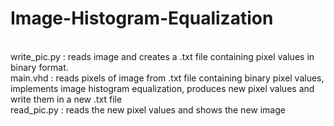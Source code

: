 # Image-Histogram-Equalization
</br> write_pic.py : reads image and creates a .txt file containing pixel values in binary format.
</br> main.vhd : reads pixels of image from .txt file containing binary pixel values, implements image histogram equalization, produces new pixel values and write them in a new .txt file
</br> read_pic.py : reads the new pixel values and shows the new image
